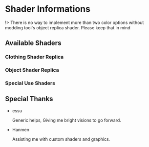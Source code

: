 # Shader Informations

!> There is no way to implement more than two color options without modding tool's object replica shader. Please keep that in mind

## Available Shaders

### Clothing Shader Replica

### Object Shader Replica

### Special Use Shaders

## Special Thanks

* essu

  Generic helps, Giving me bright visions to go forward.

* Hanmen

  Assisting me with custom shaders and graphics.